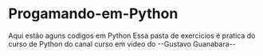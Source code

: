 # Progamando-em-Python
Aqui estão aguns codigos em Python
Essa pasta de exercicios é pratica do curso de Python do canal curso em video do --Gustavo Guanabara--
